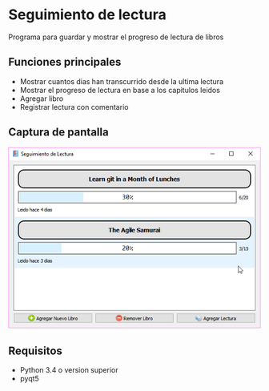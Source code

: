 # Seguimiento de lectura
Programa para guardar y mostrar el progreso de lectura de libros


## Funciones principales
- Mostrar cuantos dias han transcurrido desde la ultima lectura
- Mostrar el progreso de lectura en base a los capitulos leidos
- Agregar libro
- Registrar lectura con comentario

## Captura de pantalla
![screenshot](screenshot.png?raw=true "Screenshot")

## Requisitos
- Python 3.4 o version superior
- pyqt5
